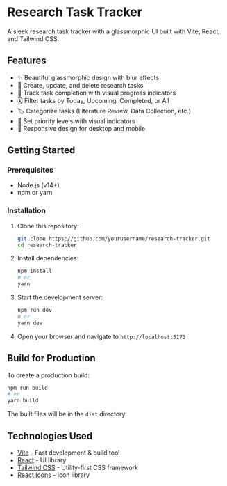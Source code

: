 # Research Task Tracker

A sleek research task tracker with a glassmorphic UI built with Vite, React, and Tailwind CSS.

## Features

- ✨ Beautiful glassmorphic design with blur effects
- 📝 Create, update, and delete research tasks
- 🔄 Track task completion with visual progress indicators
- 🗓️ Filter tasks by Today, Upcoming, Completed, or All
- 🏷️ Categorize tasks (Literature Review, Data Collection, etc.)
- 🚨 Set priority levels with visual indicators
- 📱 Responsive design for desktop and mobile

## Getting Started

### Prerequisites

- Node.js (v14+)
- npm or yarn

### Installation

1. Clone this repository:
   ```bash
   git clone https://github.com/yourusername/research-tracker.git
   cd research-tracker
   ```

2. Install dependencies:
   ```bash
   npm install
   # or
   yarn
   ```

3. Start the development server:
   ```bash
   npm run dev
   # or
   yarn dev
   ```

4. Open your browser and navigate to `http://localhost:5173`

## Build for Production

To create a production build:

```bash
npm run build
# or
yarn build
```

The built files will be in the `dist` directory.

## Technologies Used

- [Vite](https://vitejs.dev/) - Fast development & build tool
- [React](https://reactjs.org/) - UI library
- [Tailwind CSS](https://tailwindcss.com/) - Utility-first CSS framework
- [React Icons](https://react-icons.github.io/react-icons/) - Icon library